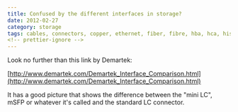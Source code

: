 ```yaml
---
title: Confused by the different interfaces in storage?
date: 2012-02-27
category: storage
tags: cables, connectors, copper, ethernet, fiber, fibre, hba, hca, history, infiniband, networking, optic, qsfp, roadmap, san, sfp, speeds, storage, storage, networking, storage, networks
<!-- prettier-ignore -->
---
```


Look no further than this link by Demartek:

[http://www.demartek.com/Demartek_Interface_Comparison.html](http://www.demartek.com/Demartek_Interface_Comparison.html)

It has a good picture that shows the difference between the "mini LC", mSFP or
whatever it's called and the standard LC connector.
